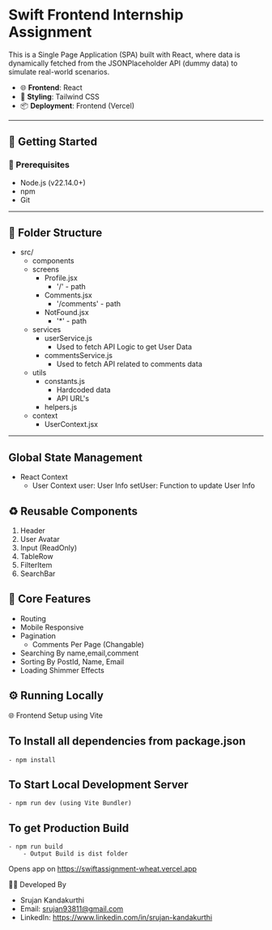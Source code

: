 
# Swift Frontend Internship Assignment


This is a Single Page Application (SPA) built with React, where data is dynamically fetched from the JSONPlaceholder API (dummy data) to simulate real-world scenarios.

- 🌐 **Frontend**: React
- 🎨 **Styling**: Tailwind CSS
- 📦 **Deployment**:  Frontend (Vercel)

---

## 🚀 Getting Started

### 🔧 Prerequisites

- Node.js (v22.14.0+)
- npm
- Git

---

## 📁 Folder Structure



 - src/
   - components
   - screens
     - Profile.jsx
        - '/' - path
     - Comments.jsx
        - '/comments' - path
     - NotFound.jsx
        - '*' - path
   - services
     - userService.js
        - Used to fetch API Logic to get User Data
     - commentsService.js
        - Used to fetch API related to comments data
   - utils
     - constants.js 
        - Hardcoded data
        - API URL's
     - helpers.js
   - context
     - UserContext.jsx
        

---

## Global State Management

- React Context
    - User Context
        user: User Info
        setUser: Function to update User Info


## ♻️ Reusable Components

1) Header
2) User Avatar
3) Input (ReadOnly)
4) TableRow
5) FilterItem
6) SearchBar

## 🧩 Core Features

- Routing
- Mobile Responsive
- Pagination
    - Comments Per Page (Changable)
- Searching By name,email,comment
- Sorting By PostId, Name, Email
- Loading Shimmer Effects


## ⚙️ Running Locally


🌐 Frontend Setup using Vite

## To Install all dependencies from package.json
    - npm install

## To Start Local Development Server
    - npm run dev (using Vite Bundler)

## To get Production Build
    - npm run build
        - Output Build is dist folder 
        
Opens app on https://swiftassignment-wheat.vercel.app



👨‍🎓 Developed By
- Srujan Kandakurthi
- Email: srujan93811@gmail.com
- LinkedIn: https://www.linkedin.com/in/srujan-kandakurthi